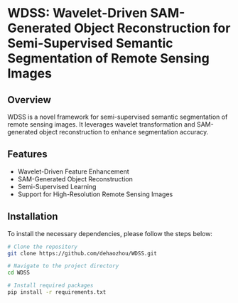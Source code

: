 # WDSS: Wavelet-Driven SAM-Generated Object Reconstruction for Semi-Supervised Semantic Segmentation of Remote Sensing Images

## Overview
WDSS is a novel framework for semi-supervised semantic segmentation of remote sensing images. It leverages wavelet transformation and SAM-generated object reconstruction to enhance segmentation accuracy.

## Features
- Wavelet-Driven Feature Enhancement
- SAM-Generated Object Reconstruction
- Semi-Supervised Learning
- Support for High-Resolution Remote Sensing Images

## Installation
To install the necessary dependencies, please follow the steps below:

```bash
# Clone the repository
git clone https://github.com/dehaozhou/WDSS.git

# Navigate to the project directory
cd WDSS

# Install required packages
pip install -r requirements.txt

